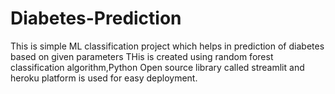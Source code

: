 # Diabetes-Prediction

This is simple ML classification project which helps in prediction of diabetes based on given parameters 
THis is created using random forest classification algorithm,Python Open source library called streamlit and 
heroku platform is used for easy deployment.
